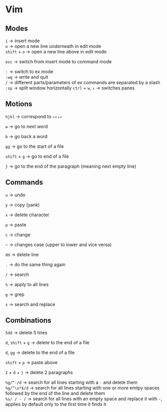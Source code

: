 # Vim

## Modes

`i` -> insert mode  
`o` -> open a new line underneath in edit mode  
`shift` + `o` -> open a new line above in edit mode

`esc` -> switch from insert mode to command mode

`:` -> switch to ex mode  
`:wq` -> write and quit  
`/` -> different parts/parameters of ex commands are separated by a slash
`:sp` -> split window horizontally
`ctrl` + `w`, `↓` -> switches panes

## Motions

`hjkl` -> correspond to `←↑↓→`

`w` -> go to next word

`b` -> go back a word

`gg` -> go to the start of a file

`shift` + `g` -> go to end of a file

`}` -> go to the end of the paragraph (meaning next empty line)

## Commands

`u` -> undo

`y` -> copy (yank)

`x` -> delete character

`p` -> paste

`c` -> change

`~` -> changes case (upper to lower and vice versa)

`dd` -> delete line

`.` -> do the same thing again

`/` -> search

`%` -> apply to all lines

`g` -> grep

`s` -> search and replace

## Combinations

`5dd` -> delete 5 lines

`d`, `shift` + `g` -> delete to the end of a file

`d`, `gg` -> delete to the end of a file

`shift` + `p` -> paste above

`2` + `d` + `}` -> delete 2 paragraphs

`%g/^-/d` -> search for all lines starting with a `-` and delete them  
`%g/^\s*$/d` -> search for all lines starting with one or more emtpy spaces followed by the end of the line and delete them  
`%s/ / - /` -> search for all lines with an empty space and replace it with ` - `, applies by default only to the first time it finds it  
